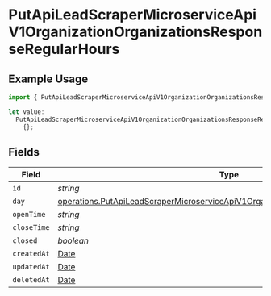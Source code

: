 # PutApiLeadScraperMicroserviceApiV1OrganizationOrganizationsResponseRegularHours

## Example Usage

```typescript
import { PutApiLeadScraperMicroserviceApiV1OrganizationOrganizationsResponseRegularHours } from "oppulence-backend-sdk/models/operations";

let value:
  PutApiLeadScraperMicroserviceApiV1OrganizationOrganizationsResponseRegularHours =
    {};
```

## Fields

| Field                                                                                                                                                                                  | Type                                                                                                                                                                                   | Required                                                                                                                                                                               | Description                                                                                                                                                                            |
| -------------------------------------------------------------------------------------------------------------------------------------------------------------------------------------- | -------------------------------------------------------------------------------------------------------------------------------------------------------------------------------------- | -------------------------------------------------------------------------------------------------------------------------------------------------------------------------------------- | -------------------------------------------------------------------------------------------------------------------------------------------------------------------------------------- |
| `id`                                                                                                                                                                                   | *string*                                                                                                                                                                               | :heavy_minus_sign:                                                                                                                                                                     | N/A                                                                                                                                                                                    |
| `day`                                                                                                                                                                                  | [operations.PutApiLeadScraperMicroserviceApiV1OrganizationOrganizationsResponseDay](../../models/operations/putapileadscrapermicroserviceapiv1organizationorganizationsresponseday.md) | :heavy_minus_sign:                                                                                                                                                                     | N/A                                                                                                                                                                                    |
| `openTime`                                                                                                                                                                             | *string*                                                                                                                                                                               | :heavy_minus_sign:                                                                                                                                                                     | N/A                                                                                                                                                                                    |
| `closeTime`                                                                                                                                                                            | *string*                                                                                                                                                                               | :heavy_minus_sign:                                                                                                                                                                     | N/A                                                                                                                                                                                    |
| `closed`                                                                                                                                                                               | *boolean*                                                                                                                                                                              | :heavy_minus_sign:                                                                                                                                                                     | N/A                                                                                                                                                                                    |
| `createdAt`                                                                                                                                                                            | [Date](https://developer.mozilla.org/en-US/docs/Web/JavaScript/Reference/Global_Objects/Date)                                                                                          | :heavy_minus_sign:                                                                                                                                                                     | N/A                                                                                                                                                                                    |
| `updatedAt`                                                                                                                                                                            | [Date](https://developer.mozilla.org/en-US/docs/Web/JavaScript/Reference/Global_Objects/Date)                                                                                          | :heavy_minus_sign:                                                                                                                                                                     | N/A                                                                                                                                                                                    |
| `deletedAt`                                                                                                                                                                            | [Date](https://developer.mozilla.org/en-US/docs/Web/JavaScript/Reference/Global_Objects/Date)                                                                                          | :heavy_minus_sign:                                                                                                                                                                     | N/A                                                                                                                                                                                    |